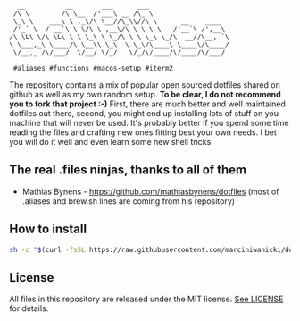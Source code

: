 
```
  __          __       ___      ___                    
 /\ \        /\ \__  /'___\ __ /\_ \                   
 \_\ \    ___\ \ ,_\/\ \__//\_\\//\ \      __    ____  
 /'_` \  / __`\ \ \/\ \ ,__\/\ \ \ \ \   /'__`\ /',__\ 
/\ \L\ \/\ \L\ \ \ \_\ \ \_/\ \ \ \_\ \_/\  __//\__, `\
\ \___,_\ \____/\ \__\\ \_\  \ \_\/\____\ \____\/\____/
 \/__,_ /\/___/  \/__/ \/_/   \/_/\/____/\/____/\/___/ 

 #aliases #functions #macos-setup #iterm2
```

The repository contains a mix of popular open sourced dotfiles shared
on github as well as my own random setup.
**To be clear, I do not recommend you to fork that project :-)** First, there are much
better and well maintained dotfiles out there, second, you might end up
installing lots of stuff on you machine that will never be used. It's probably
better if you spend some time reading the files and crafting new ones
fitting best your own needs. I bet you will do it well and even learn some
new shell tricks.

## The real .files ninjas, thanks to all of them
- Mathias Bynens - https://github.com/mathiasbynens/dotfiles (most of .aliases
  and brew.sh lines are coming from his repository)

## How to install

```bash
sh -c "$(curl -fsSL https://raw.githubusercontent.com/marciniwanicki/dotfiles/master/bin/install.sh)"
```

## License
All files in this repository are released under the MIT license. [See LICENSE](https://github.com/marciniwanicki/dotfiles/blob/develop/LICENSE) for details.
